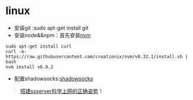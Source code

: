 # linux


- 安装git :sudo apt-get install git
- 安装node&&npm：首先安装[nvm](https://github.com/creationix/nvm)
```
sudo apt-get install curl
curl -o- https://raw.githubusercontent.com/creationix/nvm/v0.32.1/install.sh | bash
nvm install v6.9.2
```
- 配置shadowsocks:[shadowsocks](https://github.com/ziggear/shadowsocks)
> [搭建ssserver科学上网的正确姿势](http://tieba.baidu.com/p/4065854606)
1
